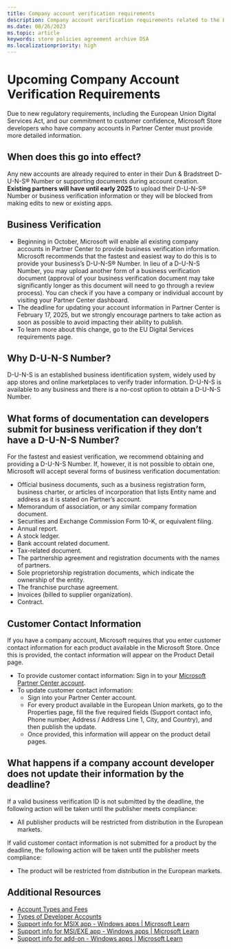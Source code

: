 ```yaml
---
title: Company account verification requirements
description: Company account verification requirements related to the European Union Digital Services Act
ms.date: 08/26/2023
ms.topic: article
keywords: store policies agreement archive DSA
ms.localizationpriority: high
---
```


# Upcoming Company Account Verification Requirements

Due to new regulatory requirements, including the European Union Digital Services Act, and our commitment to customer confidence, Microsoft Store developers who have company accounts in Partner Center must provide more detailed information.

## When does this go into effect?

Any new accounts are already required to enter in their Dun & Bradstreet D-U-N-S® Number or supporting documents during account creation. **Existing partners will have until early 2025** to upload their D-U-N-S® Number or business verification information or they will be blocked from making edits to new or existing apps.

## Business Verification

- Beginning in October, Microsoft will enable all existing company accounts in Partner Center to provide business verification information. Microsoft recommends that the fastest and easiest way to do this is to provide your business’s D-U-N-S® Number. In lieu of a D-U-N-S Number, you may upload another form of a business verification document (approval of your business verification document may take significantly longer as this document will need to go through a review process). You can check if you have a company or individual account by visiting your Partner Center dashboard.
- The deadline for updating your account information in Partner Center is February 17, 2025, but we strongly encourage partners to take action as soon as possible to avoid impacting their ability to publish.
- To learn more about this change, go to the EU Digital Services requirements page.

## Why D-U-N-S Number?

D-U-N-S is an established business identification system, widely used by app stores and online marketplaces to verify trader information. D-U-N-S is available to any business and there is a no-cost option to obtain a D-U-N-S Number.

## What forms of documentation can developers submit for business verification if they don’t have a D-U-N-S Number?

For the fastest and easiest verification, we recommend obtaining and providing a D-U-N-S Number. If, however, it is not possible to obtain one, Microsoft will accept several forms of business verification documentation:

- Official business documents, such as a business registration form, business charter, or articles of incorporation that lists Entity name and address as it is stated on Partner’s account.
- Memorandum of association, or any similar company formation document.
- Securities and Exchange Commission Form 10-K, or equivalent filing.
- Annual report.
- A stock ledger.
- Bank account related document.
- Tax-related document.
- The partnership agreement and registration documents with the names of partners.
- Sole proprietorship registration documents, which indicate the ownership of the entity.
- The franchise purchase agreement.
- Invoices (billed to supplier organization).
- Contract.

## Customer Contact Information

If you have a company account, Microsoft requires that you enter customer contact information for each product available in the Microsoft Store. Once this is provided, the contact information will appear on the Product Detail page.

- To provide customer contact information: Sign in to your [Microsoft Partner Center account](https://partner.microsoft.com/dashboard/home).
- To update customer contact information:
  - Sign into your Partner Center account.
  - For every product available in the European Union markets, go to the Properties page, fill the five required fields (Support contact info, Phone number, Address / Address Line 1, City, and Country), and then publish the update.
  - Once provided, this information will appear on the product detail pages.

## What happens if a company account developer does not update their information by the deadline?

If a valid business verification ID is not submitted by the deadline, the following action will be taken until the publisher meets compliance:

- All publisher products will be restricted from distribution in the European markets.

If valid customer contact information is not submitted for a product by the deadline, the following action will be taken until the publisher meets compliance:

- The product will be restricted from distribution in the European markets.

## Additional Resources

- [Account Types and Fees](/windows/apps/publish/partner-center/account-types-locations-and-fees)
- [Types of Developer Accounts](/windows/apps/publish/partner-center/partner-center-developer-account)
- [Support info for MSIX app - Windows apps | Microsoft Learn](/windows/apps/publish/partner-center/partner-center-developer-account)
- [Support info for MSI/EXE app - Windows apps | Microsoft Learn](/windows/apps/publish/partner-center/partner-center-developer-account)
- [Support info for add-on - Windows apps | Microsoft Learn](/windows/apps/publish/partner-center/partner-center-developer-account)